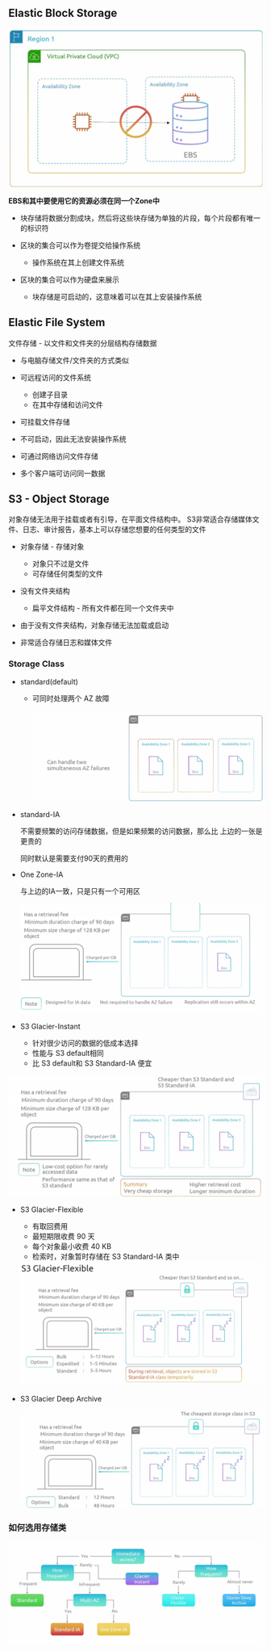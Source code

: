 ## Elastic Block Storage

<img src="./img/1.png" alt="1" style="zoom:50%;" />

**EBS和其中要使用它的资源必须在同一个Zone中**

- 块存储将数据分割成块，然后将这些块存储为单独的片段，每个片段都有唯一的标识符

- 区块的集合可以作为卷提交给操作系统
  - 操作系统在其上创建文件系统

- 区块的集合可以作为硬盘来展示
  - 块存储是可启动的，这意味着可以在其上安装操作系统

## Elastic File System

文件存储 - 以文件和文件夹的分层结构存储数据
- 与电脑存储文件/文件夹的方式类似
- 可远程访问的文件系统
  - 创建子目录
  - 在其中存储和访问文件
- 可挂载文件存储
- 不可启动，因此无法安装操作系统

- 可通过网络访问文件存储
- 多个客户端可访问同一数据

## S3 - Object Storage

对象存储无法用于挂载或者有引导，在平面文件结构中。 S3非常适合存储媒体文件、日志、审计报告，基本上可以存储您想要的任何类型的文件

- 对象存储 - 存储对象
  - 对象只不过是文件
  - 可存储任何类型的文件

- 没有文件夹结构
  - 扁平文件结构 - 所有文件都在同一个文件夹中

- 由于没有文件夹结构，对象存储无法加载或启动

- 非常适合存储日志和媒体文件

### Storage Class

+ standard(default)

  + 可同时处理两个 AZ 故障

    <img src="./img/2.png" alt="2" style="zoom:50%;" />

+ standard-IA

  不需要频繁的访问存储数据，但是如果频繁的访问数据，那么比 上边的一张是更贵的

  同时默认是需要支付90天的费用的

+ One Zone-IA

  与上边的IA一致，只是只有一个可用区

  <img src="./img/3.png" alt="3" style="zoom:50%;" />

+ S3 Glacier-Instant
  + 针对很少访问的数据的低成本选择
  + 性能与 S3  default相同
  + 比 S3 default和 S3 Standard-IA 便宜

<img src="./img/4.png" alt="4" style="zoom:50%;" />

+ S3 Glacier-Flexible

  + 有取回费用
  + 最短期限收费 90 天
  + 每个对象最小收费 40 KB
  + 检索时，对象暂时存储在 S3 Standard-IA 类中

  <img src="./img/5.png" alt="5" style="zoom:50%;" />

+ S3 Glacier Deep Archive

  <img src="./img/6.png" alt="6" style="zoom:50%;" />

### 如何选用存储类

<img src="./img/7.png" alt="7" style="zoom:50%;" />